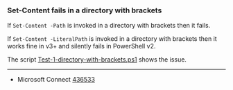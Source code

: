 
### Set-Content fails in a directory with brackets

If `Set-Content -Path` is invoked in a directory with brackets then it fails.

If `Set-Content -LiteralPath` is invoked in a directory with brackets then it
works fine in v3+ and silently fails in PowerShell v2.

The script [Test-1-directory-with-brackets.ps1](Test-1-directory-with-brackets.ps1) shows the issue.

---

- Microsoft Connect [436533](https://connect.microsoft.com/PowerShell/feedback/details/436533)

